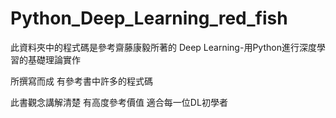 # Python_Deep_Learning_red_fish
此資料夾中的程式碼是參考齋藤康毅所著的 Deep Learning-用Python進行深度學習的基礎理論實作

所撰寫而成 有參考書中許多的程式碼

此書觀念講解清楚 有高度參考價值  適合每一位DL初學者

